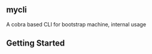 mycli
-----

A cobra based CLI for bootstrap machine, internal usage


Getting Started
---------------

